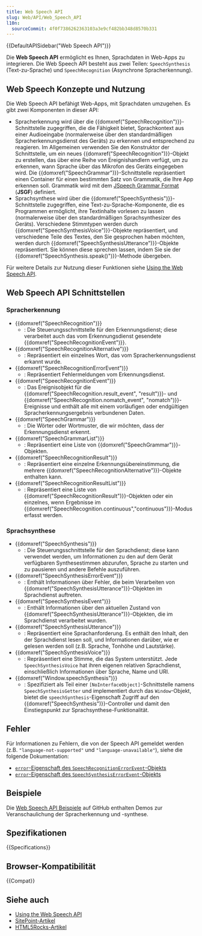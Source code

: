 ```yaml
---
title: Web Speech API
slug: Web/API/Web_Speech_API
l10n:
  sourceCommit: 4f0f7386262363103a3e9cf482bb348d8570b331
---
```


{{DefaultAPISidebar("Web Speech API")}}

Die **Web Speech API** ermöglicht es Ihnen, Sprachdaten in Web-Apps zu integrieren.
Die Web Speech API besteht aus zwei Teilen: `SpeechSynthesis` (Text-zu-Sprache) und `SpeechRecognition` (Asynchrone Spracherkennung).

## Web Speech Konzepte und Nutzung

Die Web Speech API befähigt Web-Apps, mit Sprachdaten umzugehen.
Es gibt zwei Komponenten in dieser API:

- Spracherkennung wird über die {{domxref("SpeechRecognition")}}-Schnittstelle zugegriffen, die die Fähigkeit bietet, Sprachkontext aus einer Audioeingabe (normalerweise über den standardmäßigen Spracherkennungsdienst des Geräts) zu erkennen und entsprechend zu reagieren.
  Im Allgemeinen verwenden Sie den Konstruktor der Schnittstelle, um ein neues {{domxref("SpeechRecognition")}}-Objekt zu erstellen, das über eine Reihe von Ereignishandlern verfügt, um zu erkennen, wann Sprache über das Mikrofon des Geräts eingegeben wird. Die {{domxref("SpeechGrammar")}}-Schnittstelle repräsentiert einen Container für einen bestimmten Satz von Grammatik, die Ihre App erkennen soll.
  Grammatik wird mit dem [JSpeech Grammar Format](https://www.w3.org/TR/jsgf/) (**JSGF**) definiert.
- Sprachsynthese wird über die {{domxref("SpeechSynthesis")}}-Schnittstelle zugegriffen, eine Text-zu-Sprache-Komponente, die es Programmen ermöglicht, ihre Textinhalte vorlesen zu lassen (normalerweise über den standardmäßigen Sprachsynthesizer des Geräts). Verschiedene Stimmtypen werden durch {{domxref("SpeechSynthesisVoice")}}-Objekte repräsentiert, und verschiedene Teile des Textes, den Sie gesprochen haben möchten, werden durch {{domxref("SpeechSynthesisUtterance")}}-Objekte repräsentiert.
  Sie können diese sprechen lassen, indem Sie sie der {{domxref("SpeechSynthesis.speak()")}}-Methode übergeben.

Für weitere Details zur Nutzung dieser Funktionen siehe [Using the Web Speech API](/de/docs/Web/API/Web_Speech_API/Using_the_Web_Speech_API).

## Web Speech API Schnittstellen

### Spracherkennung

- {{domxref("SpeechRecognition")}}
  - : Die Steuerungsschnittstelle für den Erkennungsdienst; diese verarbeitet auch das vom Erkennungsdienst gesendete {{domxref("SpeechRecognitionEvent")}}.
- {{domxref("SpeechRecognitionAlternative")}}
  - : Repräsentiert ein einzelnes Wort, das vom Spracherkennungsdienst erkannt wurde.
- {{domxref("SpeechRecognitionErrorEvent")}}
  - : Repräsentiert Fehlermeldungen vom Erkennungsdienst.
- {{domxref("SpeechRecognitionEvent")}}
  - : Das Ereignisobjekt für die {{domxref("SpeechRecognition.result_event", "result")}}- und {{domxref("SpeechRecognition.nomatch_event", "nomatch")}}-Ereignisse und enthält alle mit einem vorläufigen oder endgültigen Spracherkennungsergebnis verbundenen Daten.
- {{domxref("SpeechGrammar")}}
  - : Die Wörter oder Wortmuster, die wir möchten, dass der Erkennungsdienst erkennt.
- {{domxref("SpeechGrammarList")}}
  - : Repräsentiert eine Liste von {{domxref("SpeechGrammar")}}-Objekten.
- {{domxref("SpeechRecognitionResult")}}
  - : Repräsentiert eine einzelne Erkennungsübereinstimmung, die mehrere {{domxref("SpeechRecognitionAlternative")}}-Objekte enthalten kann.
- {{domxref("SpeechRecognitionResultList")}}
  - : Repräsentiert eine Liste von {{domxref("SpeechRecognitionResult")}}-Objekten oder ein einzelnes, wenn Ergebnisse im {{domxref("SpeechRecognition.continuous","continuous")}}-Modus erfasst werden.

### Sprachsynthese

- {{domxref("SpeechSynthesis")}}
  - : Die Steuerungsschnittstelle für den Sprachdienst; diese kann verwendet werden, um Informationen zu den auf dem Gerät verfügbaren Synthesestimmen abzurufen, Sprache zu starten und zu pausieren und andere Befehle auszuführen.
- {{domxref("SpeechSynthesisErrorEvent")}}
  - : Enthält Informationen über Fehler, die beim Verarbeiten von {{domxref("SpeechSynthesisUtterance")}}-Objekten im Sprachdienst auftreten.
- {{domxref("SpeechSynthesisEvent")}}
  - : Enthält Informationen über den aktuellen Zustand von {{domxref("SpeechSynthesisUtterance")}}-Objekten, die im Sprachdienst verarbeitet wurden.
- {{domxref("SpeechSynthesisUtterance")}}
  - : Repräsentiert eine Sprachanforderung.
    Es enthält den Inhalt, den der Sprachdienst lesen soll, und Informationen darüber, wie er gelesen werden soll (z.B. Sprache, Tonhöhe und Lautstärke).
- {{domxref("SpeechSynthesisVoice")}}
  - : Repräsentiert eine Stimme, die das System unterstützt.
    Jede `SpeechSynthesisVoice` hat ihren eigenen relativen Sprachdienst, einschließlich Informationen über Sprache, Name und URI.
- {{domxref("Window.speechSynthesis")}}
  - : Spezifiziert als Teil einer `[NoInterfaceObject]`-Schnittstelle namens `SpeechSynthesisGetter` und implementiert durch das `Window`-Objekt, bietet die `speechSynthesis`-Eigenschaft Zugriff auf den {{domxref("SpeechSynthesis")}}-Controller und damit den Einstiegspunkt zur Sprachsynthese-Funktionalität.

## Fehler

Für Informationen zu Fehlern, die von der Speech API gemeldet werden (z.B. `"language-not-supported"` und `"language-unavailable"`), siehe die folgende Dokumentation:

- [`error`-Eigenschaft des `SpeechRecognitionErrorEvent`-Objekts](/de/docs/Web/API/SpeechRecognitionErrorEvent/error)
- [`error`-Eigenschaft des `SpeechSynthesisErrorEvent`-Objekts](/de/docs/Web/API/SpeechSynthesisErrorEvent/error)

## Beispiele

Die [Web Speech API Beispiele](https://github.com/mdn/dom-examples/tree/main/web-speech-api) auf GitHub enthalten Demos zur Veranschaulichung der Spracherkennung und -synthese.

## Spezifikationen

{{Specifications}}

## Browser-Kompatibilität

{{Compat}}

## Siehe auch

- [Using the Web Speech API](/de/docs/Web/API/Web_Speech_API/Using_the_Web_Speech_API)
- [SitePoint-Artikel](https://www.sitepoint.com/talking-web-pages-and-the-speech-synthesis-api/)
- [HTML5Rocks-Artikel](https://developer.chrome.com/blog/web-apps-that-talk-introduction-to-the-speech-synthesis-api/)
